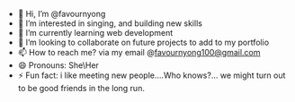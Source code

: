 - 👋 Hi, I’m @favournyong
- 👀 I’m interested in singing, and building new skills
- 🌱 I’m currently learning web development
- 💞️ I’m looking to collaborate on future projects to add to my portfolio
- 📫 How to reach me? via my email @favournyong100@gmail.com
- 😄 Pronouns: She\Her
- ⚡ Fun fact: i like meeting new people....Who knows?... we might turn out to be good friends in the long run.

<!---
favournyong10/favournyong10 is a ✨ special ✨ repository because its `README.md` (this file) appears on your GitHub profile.
You can click the Preview link to take a look at your changes.
--->
